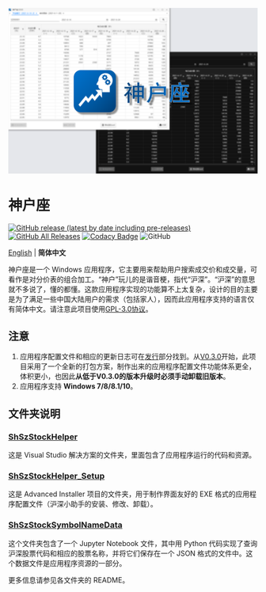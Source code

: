 ![banner.png](./banner.png)

# 神户座

[![GitHub release (latest by date including pre-releases)](https://img.shields.io/github/v/release/ArvinZJC/ShSzStockHelper-Windows?include_prereleases)](../../releases)
[![GitHub All Releases](https://img.shields.io/github/downloads/ArvinZJC/ShSzStockHelper-Windows/total)](../../releases)
[![Codacy Badge](https://app.codacy.com/project/badge/Grade/980d1c6c75754cdf9900139f5c5eb66f)](https://www.codacy.com/gh/ArvinZJC/ShSzStockHelper-Windows/dashboard?utm_source=github.com&amp;utm_medium=referral&amp;utm_content=ArvinZJC/ShSzStockHelper-Windows&amp;utm_campaign=Badge_Grade)
![GitHub](https://img.shields.io/github/license/ArvinZJC/ShSzStockHelper-Windows)

[English](./README.md) | **简体中文**

神户座是一个 Windows 应用程序，它主要用来帮助用户搜索成交价和成交量，可看作是对分价表的组合加工。“神户”玩儿的是谐音梗，指代“沪深”。“沪深”的意思就不多说了，懂的都懂。这款应用程序实现的功能算不上太复杂，设计的目的主要是为了满足一些中国大陆用户的需求（包括家人），因而此应用程序支持的语言仅有简体中文。请注意此项目使用[GPL-3.0协议](./LICENSE)。

## 注意

1. 应用程序配置文件和相应的更新日志可在[发行](../../releases)部分找到。从[V0.3.0](../../releases/tag/v0.3.0)开始，此项目采用了一个全新的打包方案，制作出来的应用程序配置文件功能体系更全，体积更小，也因此**从低于V0.3.0的版本升级时必须手动卸载旧版本**。
2. 应用程序支持 **Windows 7/8/8.1/10**。

## 文件夹说明

### [ShSzStockHelper](./ShSzStockHelper)

这是 Visual Studio 解决方案的文件夹，里面包含了应用程序运行的代码和资源。

### [ShSzStockHelper_Setup](./ShSzStockHelper_Setup)

这是 Advanced Installer 项目的文件夹，用于制作界面友好的 EXE 格式的应用程序配置文件（沪深小助手的安装、修改、卸载）。

### [ShSzStockSymbolNameData](./ShSzStockSymbolNameData)

这个文件夹包含了一个 Jupyter Notebook 文件，其中用 Python 代码实现了查询沪深股票代码和相应的股票名称，并将它们保存在一个 JSON 格式的文件中。这个数据文件是应用程序资源的一部分。

更多信息请参见各文件夹的 README。
